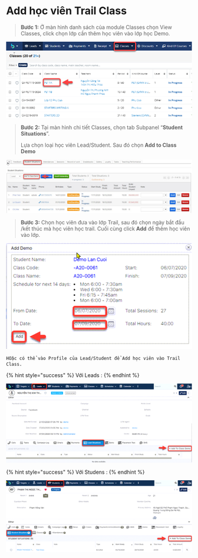 # Add học viên Trail Class

> **Bước 1:** Ở màn hình danh sách của module Classes chọn View Classes, click chọn lớp cần thêm học viên vào lớp học Demo.

![](../../.gitbook/assets/HocDemo1.png)

> **Bước 2:** Tại màn hình chi tiết Classes, chọn tab Subpanel “**Student Situations**”.&#x20;
>
> Lựa chọn loại học viên Lead/Student. Sau đó chọn **Add to Class Demo**

![](../../.gitbook/assets/5.jpg)

> **Bước 3:** Chọn học viên đưa vào lớp Trail, sau đó chọn ngày bắt đầu /kết thúc mà học viên học trail. Cuối cùng click **Add** để thêm học viên vào lớp.

![](../../.gitbook/assets/addtoclass1.png)

```
HOặc có thể vào Profile của Lead/Student để Add học viên vào Trail Class.
```

{% hint style="success" %}
Với Leads :&#x20;
{% endhint %}

![](../../.gitbook/assets/Leadsdemo.png)

{% hint style="success" %}
Với Studens :
{% endhint %}

![](../../.gitbook/assets/Studentdemo.png)
